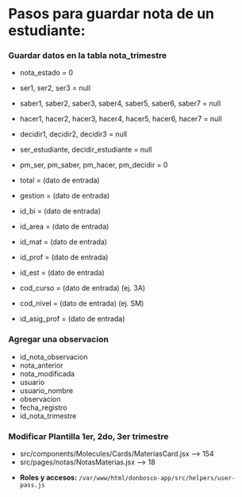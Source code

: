 # Pasos para guardar nota de un estudiante:

### Guardar datos en la tabla nota_trimestre

- nota_estado = 0
- ser1, ser2, ser3 = null
- saber1, saber2, saber3, saber4, saber5, saber6, saber7 = null
- hacer1, hacer2, hacer3, hacer4, hacer5, hacer6, hacer7 = null
- decidir1, decidir2, decidir3 = null
- ser_estudiante, decidir_estudiante = null
- pm_ser, pm_saber, pm_hacer, pm_decidir = 0

- total = (dato de entrada)
- gestion = (dato de entrada)
- id_bi = (dato de entrada)
- id_area = (dato de entrada)
- id_mat = (dato de entrada)
- id_prof = (dato de entrada)
- id_est = (dato de entrada)
- cod_curso = (dato de entrada) (ej. 3A)
- cod_nivel = (dato de entrada) (ej. SM)
- id_asig_prof = (dato de entrada)

### Agregar una observacion

- id_nota_observacion
- nota_anterior
- nota_modificada
- usuario
- usuario_nombre
- observacion
- fecha_registro
- id_nota_trimestre

### Modificar Plantilla 1er, 2do, 3er trimestre

- src/components/Molecules/Cards/MateriasCard.jsx --> 154
- src/pages/notas/NotasMaterias.jsx --> 18

* __Roles y accesos:__ `/var/www/html/donbosco-app/src/helpers/user-pass.js`
